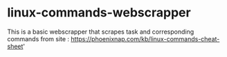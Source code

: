 # linux-commands-webscrapper
This is a basic webscrapper that scrapes task and corresponding commands from site : https://phoenixnap.com/kb/linux-commands-cheat-sheet'

